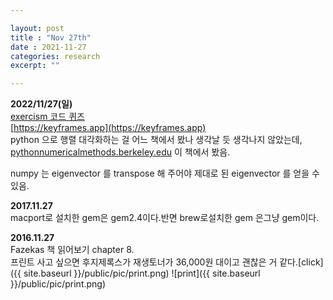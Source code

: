 ```yaml
---

layout: post
title : "Nov 27th"
date : 2021-11-27
categories: research
excerpt: ""

---
```


**2022/11/27(일)**  
[exercism 코드 퀴즈](https://exercism.org)  
[https://keyframes.app](https://keyframes.app)  
python 으로 행렬 대각화하는 걸 어느 책에서 봤나 생각날 듯 생각나지 않았는데,  
[pythonnumericalmethods.berkeley.edu](https://pythonnumericalmethods.berkeley.edu/notebooks/chapter15.04-Eigenvalues-and-Eigenvectors-in-Python.html) 이 책에서 봤음.

numpy 는 eigenvector 를 transpose 해 주어야 제대로 된 eigenvector 를 얻을 수 있음.  


**2017.11.27**  
macport로 설치한  gem은   gem2.4이다.반면 brew로설치한 gem  은그냥   gem이다.


**2016.11.27**  
Fazekas 책 읽어보기 chapter 8.  
프린트 사고 싶으면 후지제록스가 재생토너가 36,000원 대이고 괜찮은 거 같다.[click]({{ site.baseurl }}/public/pic/print.png)
![print]({{ site.baseurl }}/public/pic/print.png)
